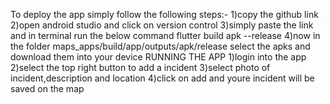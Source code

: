  To deploy the app simply follow the following steps:-
1)copy the github link 
2)open android studio and click on version control
3)simply paste the link and in terminal run the below command
flutter build apk --release
4)now in the folder maps_apps/build/app/outputs/apk/release select the apks and download them into your device
RUNNING THE APP
1)login into the app 
2)select the top right button to add a incident 
3)select photo of incident,description and location
4)click on add and youre incident will be saved on the map